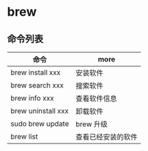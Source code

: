 # brew

## 命令列表

| 命令                 | more      |
|--------------------|-----------|
| brew install xxx   | 安装软件      |
| brew search xxx    | 搜索软件      |
| brew info xxx      | 查看软件信息    |
| brew uninstall xxx | 卸载软件      |
| sudo brew update   | brew 升级   |
| brew list          | 查看已经安装的软件 |
